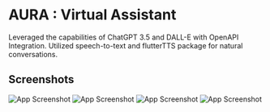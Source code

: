 # AURA : Virtual Assistant

Leveraged the capabilities of ChatGPT 3.5 and DALL-E with OpenAPI Integration. Utilized speech-to-text and flutterTTS package for natural conversations.


## Screenshots
![App Screenshot](https://i.ibb.co/YWW84Jn/main.jpg)
![App Screenshot](https://i.ibb.co/vYCy4h3/processing.jpg)
![App Screenshot](https://i.ibb.co/qdvNDQ3/output.jpg)
![App Screenshot](https://i.ibb.co/092sYF3/dalle.jpg)